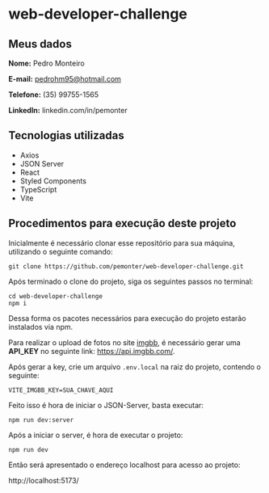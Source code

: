 # web-developer-challenge
## Meus dados

**Nome:** Pedro Monteiro  

**E-mail:** pedrohm95@hotmail.com  

**Telefone:** (35) 99755-1565  

**LinkedIn:** linkedin.com/in/pemonter  


## Tecnologias utilizadas

* Axios
* JSON Server
* React
* Styled Components
* TypeScript
* Vite

## Procedimentos para execução deste projeto

Inicialmente é necessário clonar esse repositório para sua máquina, utilizando o seguinte comando: 

```
git clone https://github.com/pemonter/web-developer-challenge.git
```

Após terminado o clone do projeto, siga os seguintes passos no terminal:
```
cd web-developer-challenge
npm i
```

Dessa forma os pacotes necessários para execução do projeto estarão instalados via npm.

Para realizar o upload de fotos no site [imgbb](imgbb.com), é necessário gerar uma **API_KEY** no seguinte link: https://api.imgbb.com/.

Após gerar a key, crie um arquivo ```.env.local``` na raiz do projeto, contendo o seguinte:

```
VITE_IMGBB_KEY=SUA_CHAVE_AQUI
```

Feito isso é hora de iniciar o JSON-Server, basta executar:

```
npm run dev:server
```

Após a iniciar o server, é hora de executar o projeto:

``` 
npm run dev
```

Então será apresentado o endereço localhost para acesso ao projeto:

http://localhost:5173/
